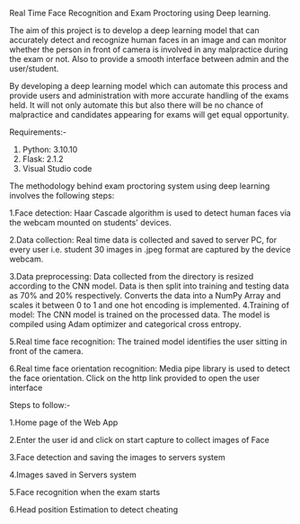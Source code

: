 Real Time Face Recognition and Exam Proctoring using
Deep learning.

The aim of this project is to develop a deep learning model
that can accurately detect and recognize human faces in an
image and can monitor whether the person in front of camera
is involved in any malpractice during the exam or not. Also to
provide a smooth interface between admin and the
user/student.

By developing a deep learning model which can automate this
process and provide users and administration with more
accurate handling of the exams held. It will not only automate
this but also there will be no chance of malpractice and
candidates appearing for exams will get equal opportunity.

Requirements:-
1. Python: 3.10.10
2. Flask: 2.1.2
3. Visual Studio code

The methodology behind exam proctoring system using
deep learning involves the following steps:

1.Face detection: Haar Cascade algorithm is used to detect
human faces via the webcam mounted on students' devices.

2.Data collection: Real time data is collected and saved to
server PC, for every user i.e. student 30 images in .jpeg
format are captured by the device webcam.

3.Data preprocessing: Data collected from the directory is
resized according to the CNN model. Data is then split into
training and testing data as 70% and 20% respectively.
Converts the data into a NumPy Array and scales it between 0
to 1 and one hot encoding is implemented.
4.Training of model: The CNN model is trained on the
processed data. The model is compiled using Adam optimizer
and categorical cross entropy.

5.Real time face recognition: The trained model identifies the
user sitting in front of the camera.

6.Real time face orientation recognition: Media pipe library is
used to detect the face orientation.
Click on the http link provided to open the user interface

Steps to follow:-

1.Home page of the Web App


2.Enter the user id and click on start capture to collect images of Face




3.Face detection and saving the images to servers system

4.Images saved in Servers system



5.Face recognition when the exam starts



6.Head position Estimation to detect cheating
